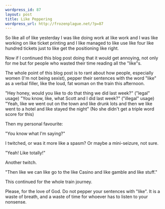 ```yaml
--- 
wordpress_id: 87
layout: post
title: Like Peppering
wordpress_url: http://frozenplague.net/?p=87
---
```

So like all of like yesterday I was like doing work at like work and I was like working on like ticket printing and I like managed to like use like four like hundred tickets just to like get the positioning like right.

Now if I continued this blog post doing that it would get annoying, not only for me but for people who wasted their time reading all the "like"s.

The whole point of this blog post is to rant about how people, especially women (I'm not being sexist), pepper their sentences with the word "like" as a verbal filler, like the loud, fat woman on the train this afternoon.

"Hey honey, would you like to do that thing we did last week?" ("legal" usage)
"You know, like, what Scott and I did last week?" ("illegal" usage)
"Yeah, like we went out on the town and like drunk lots and then we like went to a hotel and like stayed the night" (No she didn't get a triple word score for this)

Then my personal favourite:

"You know what I'm saying?"

I twitched, or was it more like a spasm? Or maybe a mini-seizure, not sure.

"Yeah! <insert pig laughter here> Like totally!"

Another twitch.

"Then like we can like go to the like Casino and like gamble and like stuff."

This continued for the whole train journey.

Please, for the love of God. Do not pepper your sentences with "like". It is a waste of breath, and a waste of time for whoever has to listen to your nonsense.
